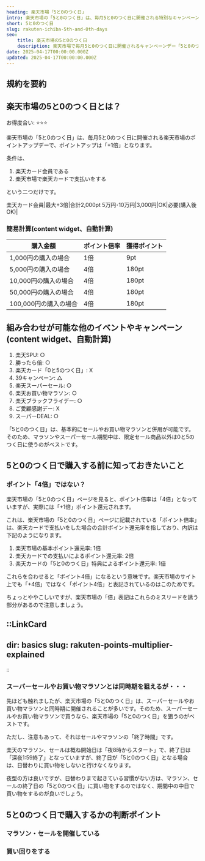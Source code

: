 ```yaml
---
heading: 楽天市場「5と0のつく日」
intro: 楽天市場の「5と0のつく日」は、毎月5と0のつく日に開催される特別なキャンペーンです。この日に楽天市場で楽天カード支払いをすると、+1倍ポイント還元になります。
short: 5と0のつく日   
slug: rakuten-ichiba-5th-and-0th-days
seo:
    title: 楽天市場の5と0のつく日
    description: 楽天市場で毎月5と0のつく日に開催されるキャンペーンデー「5と0のつく日」について解説。特典内容やお得度合い、他のキャンペーンとの違いなど。
date: 2025-04-17T00:00:00.000Z
updated: 2025-04-17T00:00:00.000Z
---
```


## 規約を要約

## 楽天市場の5と0のつく日とは？

お得度合い: ⭐️⭐️⭐️

楽天市場の「5と0のつく日」は、毎月5と0のつく日に開催される楽天市場のポイントアップデーで、ポイントアップは「+1倍」となります。

条件は、

1. 楽天カード会員である
1. 楽天市場で楽天カードで支払いをする

という二つだけです。

楽天カード会員|最大+3倍|合計2,000pt	5万円･10万円|3,000円|OK|必要(購入後OK)|

### 簡易計算(content widget、自動計算)

|購入金額|ポイント倍率|獲得ポイント|
|---|---|---|
1,000円の購入の場合|1倍|9pt|
5,000円の購入の場合|4倍|180pt|
10,000円の購入の場合|4倍|180pt|
50,000円の購入の場合|4倍|180pt|
100,000円の購入の場合|4倍|180pt|

## 組み合わせが可能な他のイベントやキャンペーン(content widget、自動計算)

1. 楽天SPU: ○
1. 勝ったら倍: ○
1. 楽天カード「0と5のつく日」: X
1. 39キャンペーン: △
1. 楽天スーパーセール: ○
1. 楽天お買い物マラソン: ○
1. 楽天ブラックフライデー: ○
1. ご愛顧感謝デー: X
1. スーパーDEAL: ○

「5と0のつく日」は、基本的にセールやお買い物マラソンと併用が可能です。そのため、マラソンやスーパーセール期間中は、限定セール商品以外は0と5のつく日に使うのがベストです。

## 5と0のつく日で購入する前に知っておきたいこと

### ポイント「4倍」ではない？

楽天市場の「5と0のつく日」ページを見ると、ポイント倍率は「4倍」となっていますが、実際には「+1倍」ポイント還元されます。

これは、楽天市場の「5と0のつく日」ページに記載されている「ポイント倍率」は、楽天カードで支払いをした場合の合計ポイント還元率を指しており、内訳は下記のようになります。

1. 楽天市場の基本ポイント還元率: 1倍
1. 楽天カードでの支払いによるポイント還元率: 2倍
1. 楽天カードの「5と0のつく日」特典によるポイント還元率: 1倍

これらを合わせると「ポイント4倍」になるという意味です。楽天市場のサイト上でも「+4倍」ではなく「ポイント4倍」と表記されているのはこのためです。

ちょっとややこしいですが、楽天市場の「倍」表記はこれらのミスリードを誘う部分があるので注意しましょう。

::LinkCard
---
dir: basics
slug: rakuten-points-multiplier-explained
---
::

### スーパーセールやお買い物マラソンとは同時期を狙えるが・・・

先ほども触れましたが、楽天市場の「5と0のつく日」は、スーパーセールやお買い物マラソンと同時期に開催されることが多いです。そのため、スーパーセールやお買い物マラソンで買うなら、楽天市場の「5と0のつく日」を狙うのがベストです。

ただし、注意もあって、それはセールやマラソンの「終了時間」です。

楽天のマラソン、セールは概ね開始日は「夜8時からスタート」で、終了日は「深夜1:59終了」となっていますが、終了日が「5と0のつく日」となる場合は、日替わりに買い物をしないと行けなくなります。

夜型の方は良いですが、日替わりまで起きている習慣がない方は、マラソン、セールの終了日の「5と0のつく日」に買い物をするのではなく、期間中の中日で買い物をするのが良いでしょう。

## 5と0のつく日で購入するかの判断ポイント

### マラソン・セールを開催している

### 買い回りをする